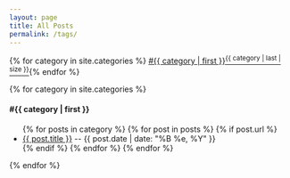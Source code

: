 ```yaml
---
layout: page
title: All Posts
permalink: /tags/
---
```


{% for category in site.categories %}
<a class="tag_box" href="#{{ category | first }}">#{{ category | first }}<sup>{{ category | last | size }}</sup></a>{% endfor %}

{% for category in site.categories %}

#### #{{ category | first }}

<a name="{{ category | first }}"></a>

<ul>
{% for posts in category %}
  {% for post in posts %}
    {% if post.url %}
    <li><a href="{{ post.url }}">{{ post.title }}</a> -- {{ post.date | date: "%B %e, %Y" }}</li>
    {% endif %}
  {% endfor %}
{% endfor %}
</ul>

{% endfor %}